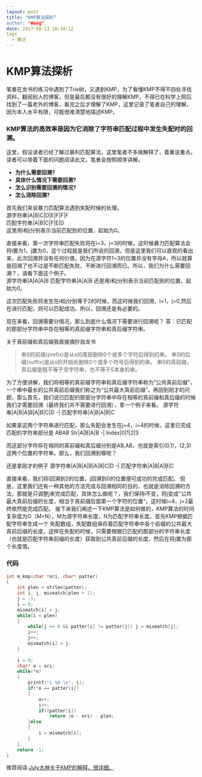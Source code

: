 ```yaml
---
layout: post
title: "KMP算法探析“
author: "Wang"
date: 2017-08-13 16:34:12
tags
  - 算法
---
```

# KMP算法探析

笔者在龙书的练习中遇到了Trie树，又遇到KMP，为了看懂KMP不得不四处寻找资料，翻阅别人的博客，但是最后都没有很好的理解KMP，不得已在科学上网后找到了一篇老外的博客，看完之后才理解了KMP，这里记录了笔者自己的理解，因为本人水平有限，可能很难清楚地描述KMP。

### KMP算法的高效率是因为它消除了字符串匹配过程中发生失配时的回溯。

这里，假设读者已经了解过暴利匹配算法，这里笔者不多做解释了，着重说重点。读者可以带着下面的问题阅读此文，笔者会按照顺序讲解。

- **为什么需要回溯?**
- **具体什么情况下需要回溯?**
- **怎么识别需要回溯的情况?**
- **怎么消除回溯?**

首先我们来说暴力匹配算法遇到失配时候的处理。  
源字符串|A|B|C|D|E|F|F|F  
匹配字符串|A|B|C|F|E|D  
这里用i和j分别表示当前匹配到的位置，起始为0。

直接来看，第一次字符串匹配失败将在i=3，j=3的时候，这时候暴力匹配算法会将i置为1，j置为0，这个过程就是我们所说的回溯，但是这里我们可以直观的看出来，此次回溯并没有任何价值，因为在源字符1~3的位置并没有字母A，所以就算是回溯了也不过是不断匹配失败，不断进行回溯而已。所以，我们为什么需要回溯？，请看下面这个例子。  
源字符串|A|A|A|B
匹配字符串|A|A|B
还是用i和j分别表示当前匹配到的位置，起始为0。

这次匹配失败将发生在i和j分别等于2的时候，而这时候我们回溯，i=1，j=0,然后在进行匹配，则可以匹配成功。所以，回溯还是有必要的。

现在来看，回溯需要分情况，那么到底什么情况下需要进行回溯呢？
答：已匹配的那部分字符串中存在相等的真前缀字符串和真后缀字符串。

关于真前缀和真后缀我直接摘抄自龙书
> 串S的前缀(prefix)是从s的尾部删除0个或多个字符后得到的串。
> 串S的后缀(suffix)是从s的开始处删除0个或多个符号后得到的串。
> 串S的真前缀，真后缀是既不等于空字符串，也不等于S本身的串。

为了方便讲解，我们将相等的真前缀字符串和真后缀字符串称为“公共真前后缀”，一个串中最长的公共真前后缀我们称之为“公共最大真前后缀”。再回到刚才的问题，那么首先，我们说已匹配的那部分字符串中存在相等的真前缀和真后缀的时候我们才需要回溯（最终我们并不需要进行回溯），拿一个例子来看。
源字符串|A|B|A|B|A|B|C|D
-|
匹配字符串|A|B|A|B|C

如果拿这两个字符串进行匹配，那么失配会发生在j=4，i=4的时候，这里已完成匹配的字符串部分是 ABAB
Str|A|B|A|B
-|
Index|0|1|2|3

而这部分字符存在相同的真前缀和真后缀分别是AB,AB，也就是索引(0,1)，(2,3)这两个位置的字符串。那么，我们回溯到哪呢？

还是拿刚才的例子
源字符串|A|B|A|B|A|B|C|D
-|
匹配字符串|A|B|A|B|C

直接来看，我们将i回溯到2的位置，j回溯到0的位置便可成功的完成匹配。
但是，这里我们还有一种其他的方法完成与回溯相同的目的，也就是消除回溯的方法，那就是只调整j来完成匹配，具体怎么做呢？，我们保持i不变，将j变成"公共最大真前后缀的长度，相当于真前缀后面第一个字符的位置"，这时候i=4，j=2最终依然能完成匹配。
接下来我们阐述一下KMP算法是如何做的，KMP算法的时间复杂度为O（M+N），M为源字符串长度，N为匹配字符串长度。首先KMP根据匹配字符串生成一个 失配数组，失配数组保存着匹配字符串中各个前缀的公共最大真前后缀的长度，这样在失配的时候，只需要根据已匹配的那部分的字符串长度（也就是匹配字符串前缀的长度）获取到公共真前后缀的长度，然后在将j置为那个长度值。
### 代码
``` c
int m_kmp(char *ori, char* patter)
{
	int plen = strlen(patter);
	int i, j, mismatch[plen + 1];
	j = -1;
	i = 0;
	mismatch[i] = j;
	while(i < plen)
	{
		while(j >= 0 && patter[i] != patter[j]) j = mismatch[j];
		i++;
		j++;
		mismatch[i] = j;
	}
 
	i = 0;
	char* o = ori;
	while(*o)
	{
		printf("i %d \n", i);
		if(*o == patter[i])
		{
			o++;
			i++;
			if(!patter[i])
				return (o - ori) - plen;
		}else
		{
			i = mismatch[i];
		}
	}
	return -1;
}
```

推荐阅读:[July大神关于KMP的解释，很详细。](http://blog.csdn.net/v_july_v/article/details/7041827)


